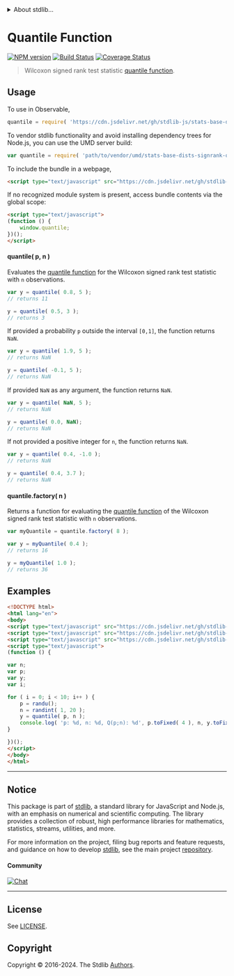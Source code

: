 <!--

@license Apache-2.0

Copyright (c) 2020 The Stdlib Authors.

Licensed under the Apache License, Version 2.0 (the "License");
you may not use this file except in compliance with the License.
You may obtain a copy of the License at

   http://www.apache.org/licenses/LICENSE-2.0

Unless required by applicable law or agreed to in writing, software
distributed under the License is distributed on an "AS IS" BASIS,
WITHOUT WARRANTIES OR CONDITIONS OF ANY KIND, either express or implied.
See the License for the specific language governing permissions and
limitations under the License.

-->


<details>
  <summary>
    About stdlib...
  </summary>
  <p>We believe in a future in which the web is a preferred environment for numerical computation. To help realize this future, we've built stdlib. stdlib is a standard library, with an emphasis on numerical and scientific computation, written in JavaScript (and C) for execution in browsers and in Node.js.</p>
  <p>The library is fully decomposable, being architected in such a way that you can swap out and mix and match APIs and functionality to cater to your exact preferences and use cases.</p>
  <p>When you use stdlib, you can be absolutely certain that you are using the most thorough, rigorous, well-written, studied, documented, tested, measured, and high-quality code out there.</p>
  <p>To join us in bringing numerical computing to the web, get started by checking us out on <a href="https://github.com/stdlib-js/stdlib">GitHub</a>, and please consider <a href="https://opencollective.com/stdlib">financially supporting stdlib</a>. We greatly appreciate your continued support!</p>
</details>

# Quantile Function

[![NPM version][npm-image]][npm-url] [![Build Status][test-image]][test-url] [![Coverage Status][coverage-image]][coverage-url] <!-- [![dependencies][dependencies-image]][dependencies-url] -->

> Wilcoxon signed rank test statistic [quantile function][quantile-function].

<section class="intro">

</section>

<!-- /.intro -->



<section class="usage">

## Usage

To use in Observable,

```javascript
quantile = require( 'https://cdn.jsdelivr.net/gh/stdlib-js/stats-base-dists-signrank-quantile@umd/browser.js' )
```

To vendor stdlib functionality and avoid installing dependency trees for Node.js, you can use the UMD server build:

```javascript
var quantile = require( 'path/to/vendor/umd/stats-base-dists-signrank-quantile/index.js' )
```

To include the bundle in a webpage,

```html
<script type="text/javascript" src="https://cdn.jsdelivr.net/gh/stdlib-js/stats-base-dists-signrank-quantile@umd/browser.js"></script>
```

If no recognized module system is present, access bundle contents via the global scope:

```html
<script type="text/javascript">
(function () {
    window.quantile;
})();
</script>
```

#### quantile( p, n )

Evaluates the [quantile function][quantile-function] for the Wilcoxon signed rank test statistic with `n` observations.

```javascript
var y = quantile( 0.8, 5 );
// returns 11

y = quantile( 0.5, 3 );
// returns 3
```

If provided a probability `p` outside the interval `[0,1]`, the function returns `NaN`.

```javascript
var y = quantile( 1.9, 5 );
// returns NaN

y = quantile( -0.1, 5 );
// returns NaN
```

If provided `NaN` as any argument, the function returns `NaN`.

```javascript
var y = quantile( NaN, 5 );
// returns NaN

y = quantile( 0.0, NaN);
// returns NaN
```

If not provided a positive integer for `n`, the function returns `NaN`.

```javascript
var y = quantile( 0.4, -1.0 );
// returns NaN

y = quantile( 0.4, 3.7 );
// returns NaN
```

#### quantile.factory( n )

Returns a function for evaluating the [quantile function][quantile-function] of the Wilcoxon signed rank test statistic with `n` observations.

```javascript
var myQuantile = quantile.factory( 8 );

var y = myQuantile( 0.4 );
// returns 16

y = myQuantile( 1.0 );
// returns 36
```

</section>

<!-- /.usage -->

<section class="examples">

## Examples

<!-- eslint no-undef: "error" -->

```html
<!DOCTYPE html>
<html lang="en">
<body>
<script type="text/javascript" src="https://cdn.jsdelivr.net/gh/stdlib-js/random-base-discrete-uniform@umd/browser.js"></script>
<script type="text/javascript" src="https://cdn.jsdelivr.net/gh/stdlib-js/random-base-randu@umd/browser.js"></script>
<script type="text/javascript" src="https://cdn.jsdelivr.net/gh/stdlib-js/stats-base-dists-signrank-quantile@umd/browser.js"></script>
<script type="text/javascript">
(function () {

var n;
var p;
var y;
var i;

for ( i = 0; i < 10; i++ ) {
    p = randu();
    n = randint( 1, 20 );
    y = quantile( p, n );
    console.log( 'p: %d, n: %d, Q(p;n): %d', p.toFixed( 4 ), n, y.toFixed( 4 ) );
}

})();
</script>
</body>
</html>
```

</section>

<!-- /.examples -->

<!-- Section for related `stdlib` packages. Do not manually edit this section, as it is automatically populated. -->

<section class="related">

</section>

<!-- /.related -->

<!-- Section for all links. Make sure to keep an empty line after the `section` element and another before the `/section` close. -->


<section class="main-repo" >

* * *

## Notice

This package is part of [stdlib][stdlib], a standard library for JavaScript and Node.js, with an emphasis on numerical and scientific computing. The library provides a collection of robust, high performance libraries for mathematics, statistics, streams, utilities, and more.

For more information on the project, filing bug reports and feature requests, and guidance on how to develop [stdlib][stdlib], see the main project [repository][stdlib].

#### Community

[![Chat][chat-image]][chat-url]

---

## License

See [LICENSE][stdlib-license].


## Copyright

Copyright &copy; 2016-2024. The Stdlib [Authors][stdlib-authors].

</section>

<!-- /.stdlib -->

<!-- Section for all links. Make sure to keep an empty line after the `section` element and another before the `/section` close. -->

<section class="links">

[npm-image]: http://img.shields.io/npm/v/@stdlib/stats-base-dists-signrank-quantile.svg
[npm-url]: https://npmjs.org/package/@stdlib/stats-base-dists-signrank-quantile

[test-image]: https://github.com/stdlib-js/stats-base-dists-signrank-quantile/actions/workflows/test.yml/badge.svg?branch=main
[test-url]: https://github.com/stdlib-js/stats-base-dists-signrank-quantile/actions/workflows/test.yml?query=branch:main

[coverage-image]: https://img.shields.io/codecov/c/github/stdlib-js/stats-base-dists-signrank-quantile/main.svg
[coverage-url]: https://codecov.io/github/stdlib-js/stats-base-dists-signrank-quantile?branch=main

<!--

[dependencies-image]: https://img.shields.io/david/stdlib-js/stats-base-dists-signrank-quantile.svg
[dependencies-url]: https://david-dm.org/stdlib-js/stats-base-dists-signrank-quantile/main

-->

[chat-image]: https://img.shields.io/gitter/room/stdlib-js/stdlib.svg
[chat-url]: https://app.gitter.im/#/room/#stdlib-js_stdlib:gitter.im

[stdlib]: https://github.com/stdlib-js/stdlib

[stdlib-authors]: https://github.com/stdlib-js/stdlib/graphs/contributors

[umd]: https://github.com/umdjs/umd
[es-module]: https://developer.mozilla.org/en-US/docs/Web/JavaScript/Guide/Modules

[deno-url]: https://github.com/stdlib-js/stats-base-dists-signrank-quantile/tree/deno
[deno-readme]: https://github.com/stdlib-js/stats-base-dists-signrank-quantile/blob/deno/README.md
[umd-url]: https://github.com/stdlib-js/stats-base-dists-signrank-quantile/tree/umd
[umd-readme]: https://github.com/stdlib-js/stats-base-dists-signrank-quantile/blob/umd/README.md
[esm-url]: https://github.com/stdlib-js/stats-base-dists-signrank-quantile/tree/esm
[esm-readme]: https://github.com/stdlib-js/stats-base-dists-signrank-quantile/blob/esm/README.md
[branches-url]: https://github.com/stdlib-js/stats-base-dists-signrank-quantile/blob/main/branches.md

[stdlib-license]: https://raw.githubusercontent.com/stdlib-js/stats-base-dists-signrank-quantile/main/LICENSE

[quantile-function]: https://en.wikipedia.org/wiki/Quantile_function

</section>

<!-- /.links -->
